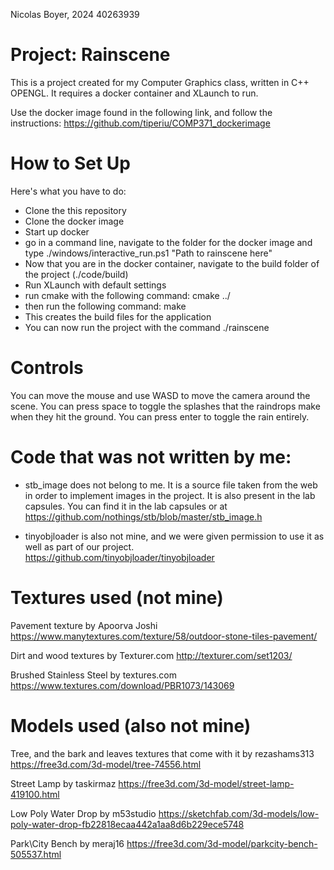 Nicolas Boyer, 2024
40263939

# Project: Rainscene
This is a project created for my Computer Graphics class, written in C++ OPENGL. It requires a docker container and XLaunch to run.

Use the docker image found in the following link, and follow the instructions: https://github.com/tiperiu/COMP371_dockerimage

# How to Set Up

Here's what you have to do:

- Clone the this repository
- Clone the docker image
- Start up docker
- go in a command line, navigate to the folder for the docker image and type ./windows/interactive_run.ps1 "Path to rainscene here"
- Now that you are in the docker container, navigate to the build folder of the project (./code/build)
- Run XLaunch with default settings
- run cmake with the following command: cmake ../
- then run the following command: make
- This creates the build files for the application
- You can now run the project with the command ./rainscene

# Controls
You can move the mouse and use WASD to move the camera around the scene. 
You can press space to toggle the splashes that the raindrops make when they hit the ground.
You can press enter to toggle the rain entirely.

# Code that was not written by me:
- stb_image does not belong to me. It is a source file taken from the web in order to implement images in the project.
  It is also present in the lab capsules.
  You can find it in the lab capsules or at https://github.com/nothings/stb/blob/master/stb_image.h

- tinyobjloader is also not mine, and we were given permission to use it as well as part of our project.
   https://github.com/tinyobjloader/tinyobjloader

# Textures used (not mine)
Pavement texture
by Apoorva Joshi
https://www.manytextures.com/texture/58/outdoor-stone-tiles-pavement/

Dirt and wood textures
by Texturer.com
http://texturer.com/set1203/

Brushed Stainless Steel
by textures.com
https://www.textures.com/download/PBR1073/143069

# Models used (also not mine)
Tree, and the bark and leaves textures that come with it
by rezashams313
https://free3d.com/3d-model/tree-74556.html

Street Lamp
by taskirmaz
https://free3d.com/3d-model/street-lamp-419100.html

Low Poly Water Drop
by m53studio
https://sketchfab.com/3d-models/low-poly-water-drop-fb22818ecaa442a1aa8d6b229ece5748

Park\City Bench
by meraj16
https://free3d.com/3d-model/parkcity-bench-505537.html
